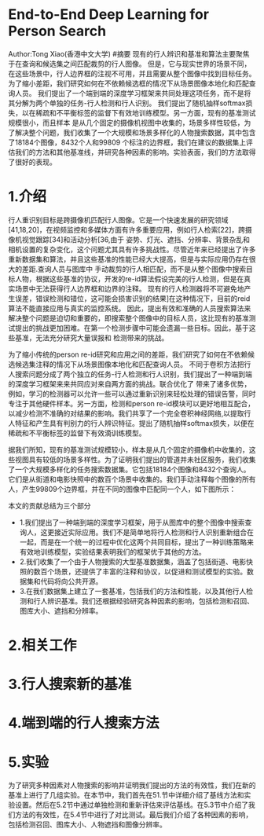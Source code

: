 # End-to-End Deep Learning for Person Search
Author:Tong Xiao(香港中文大学)
#摘要
现有的行人辨识和基准和算法主要聚焦于在查询和候选集之间匹配裁剪的行人图像。
但是，它与现实世界的场景不同，在这些场景中，行人边界框的注视不可用，并且需要从整个图像中找到目标任务。
为了缩小差距，我们研究如何在不依赖候选框的情况下从场景图像本地化和匹配查询人员。
我们提出了一个端到端的深度学习框架来共同处理这项任务，而不是将其分解为两个单独的任务-行人检测和行人识别。
我们提出了随机抽样softmax损失，以在稀疏和不平衡标签的监督下有效地训练模型。另一方面，现有的基准测试规模很小，而且样本
是从几个固定的摄像机视图中收集的，场景多样性较低，为了解决整个问题，我们收集了一个大规模和场景多样化的人物搜索数据，其中包含了18184个图像，8432个人和99809
个标注的边界框，我们在建议的数据集上评估我们的方法和其他基准线，并研究各种因素的影响。实验表面，我们的方法取得了很好的表现。
# 1.介绍

  行人重识别目标是跨摄像机匹配行人图像。它是一个快速发展的研究领域[41,18,20]，在视频监控和多媒体方面有许多重要应用，例如行人检索[22]，跨摄像机视觉跟踪[34]和活动分析[36,由于
姿势、灯光、遮挡、分辨率、背景杂乱和相机设置的复杂变化，这个问题尤其具有许多挑战性。尽管近年来已经提出了许多重新数据集和算法，并且这些基准的性能已经大大提高，但是与实际应用仍存在很大的差距.查询人员与图库中
手动裁剪的行人相匹配，而不是从整个图像中搜索目标人物，根据这些基准的协议，开发的re-id算法假设完美的行人检测，但是在真实场景中无法获得行人边界框和边界的注释。
现有的行人检测器将不可避免地产生误差，错误检测和错位，这可能会损害识别的结果]在这种情况下，目前的reid算法不能直接应用与真实的监控系统。
因此，提出有效和准确的人员搜索算法来解决整个问题是迫切和重要的，即搜索整个图像中的目标人员，这比现有的基准测试提出的挑战更加困难。在第一个检测步骤中可能会遗漏一些目标。因此，基于这些基准，无法充分研究大量误报和
检测带来的挑战。

为了缩小传统的person re-id研究和应用之间的差距，我们研究了如何在不依赖候选候选集注释的情况下从场景图像本地化和匹配查询人员。
不同于卷积方法把行人搜索问题分成了两个独立的任务-行人检测和行人识别，我们提出了一种端到端的深度学习框架来来共同应对来自两方面的挑战。联合优化了
带来了诸多优势，例如，学习的检测器可以允许一些可以通过重新识别来轻松处理的错误告警，同时专注于其他硬件样本。另一方面，检测和person re-id模块可以更好地相互配合，以减少检测不准确的对结果的影响。我们共享了一个完全卷积神经网络,以提取行人特征和产生具有判别力的行人辨识特征。提出了随机抽样softmax损失，以便在稀疏和不平衡标签的监督下有效滴训练模型。

据我们所知，现有的基准测试规模较小，样本是从几个固定的摄像机中收集的，这些视图具有较低的场景多样性。为了证明我们提出的管道并未社区服务，我们收集了一个大规模多样化的任务搜索数据集。它包括18184个图像和8432个查询人。它们是从街道和电影快照中的数百个场景中收集的。我们手动注释每个图像的所有人，产生99809个边界框，并在不同的图像中匹配同一个人，如下图所示：

本文的贡献总结为三个部分

- 1.我们提出了一种端到端的深度学习框架，用于从图库中的整个图像中搜索查询人，这更接近实际应用。我们不是简单地将行人检测和行人识别重新组合在一起，而是在一个统一的过程中优化这两个共同目标，提出了一种训练策略来有效地训练模型，实验结果表明我们的框架优于其他的方法。
- 2.我们收集了一个由于人物搜索的大型基准数据集，涵盖了包括街道、电影快照的数百个场景，还提供了丰富的注释和协议，以促进和测试模型的实验。数据集和代码将向公共开源。
- 3.在我们数据集上建立了一套基准，包括我们的方法和性能，以及其他行人检测和行人辨识基准。我们还根据经验研究各种因素的影响，包括检测和召回、图库大小、遮挡和分辨率。
# 2.相关工作

# 3.行人搜索新的基准
# 4.端到端的行人搜索方法
# 5.实验
为了研究多种因素对人物搜索的影响并证明我们提出的方法的有效性，我们在新的基准上进行了几组实验。在本节中，我们首先在51.节中详细介绍了基线方法和实验设置。然后在5.2节中通过单独检测和重新评估来评估基线。在5.3节中介绍了我们方法的有效性，在5.4节中进行了对比测试。最后我们介绍了各种因素的影响，包括检测召回、图库大小、人物遮挡和图像分辨率。

  
